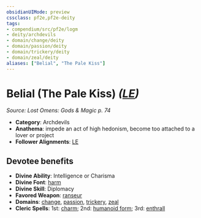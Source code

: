 ```yaml
---
obsidianUIMode: preview
cssclass: pf2e,pf2e-deity
tags:
- compendium/src/pf2e/logm
- deity/archdevils
- domain/change/deity
- domain/passion/deity
- domain/trickery/deity
- domain/zeal/deity
aliases: ["Belial", "The Pale Kiss"]
---
```

# Belial (The Pale Kiss) *([LE](/rules/traits/lawful-evil-b1.md))*  
*Source: Lost Omens: Gods & Magic p. 74*  

- **Category**: Archdevils
- **Anathema**: impede an act of high hedonism, become too attached to a lover or project
- **Follower Alignments**: [LE](/rules/traits/lawful-evil-b1.md)

## Devotee benefits

- **Divine Ability**: Intelligence or Charisma
- **Divine Font**: [harm](/compendium/spells/harm.md)
- **Divine Skill**: Diplomacy
- **Favored Weapon**: [ranseur](/compendium/equipment/items/ranseur.md)
- **Domains**: [change](/compendium/setting/domains.md#Change), [passion](/compendium/setting/domains.md#Passion), [trickery](/compendium/setting/domains.md#Trickery), [zeal](/compendium/setting/domains.md#Zeal)
- **Cleric Spells**: 1st: [charm](/compendium/spells/charm.md); 2nd: [humanoid form](/compendium/spells/humanoid-form.md); 3rd: [enthrall](/compendium/spells/enthrall.md)